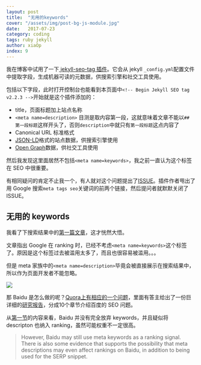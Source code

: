 ```yaml
---
layout: post
title:  "无用的keywords"
cover: "/assets/img/post-bg-js-module.jpg"
date:   2017-07-23
category: coding
tags: ruby jekyll
author: xiaOp
index: 9
---
```


我在博客中试用了一下[ jekyll-seo-tag 插件](https://github.com/jekyll/jekyll-seo-tag/)。它会从 jekyll `_config.yml`配置文件中提取字段，生成机器可读的元数据，供搜索引擎和社交工具使用。

包括以下字段，此时打开控制台也能看到本页面中`<!-- Begin Jekyll SEO tag v2.2.3 -->`开始就是这个插件添加的：
* title，页面标题加上站点名称
* `<meta name=description>` 目测是取内容第一段，这就意味着文章不能以`## 第一段标题`这样开头了，否则`description`中就只有`第一段标题`这点内容了
* Canonical URL 标准格式
* [JSON-LD](https://developers.google.com/structured-data/)格式的站点数据，供搜索引擎使用
* [Open Graph](http://ogp.me/)数据，供社交工具使用

然后我发现这里面居然不包括`<meta name=keywords>`，我之前一直认为这个标签在 SEO 中很重要。

有相同疑问的肯定不止我一个，有人就对这个问题提出了[ISSUE](https://github.com/jekyll/jekyll-seo-tag/issues/9)。插件作者甩出了用 Google 搜索`meta tags seo`关键词的前两个链接，然后提问者就默默关闭了 ISSUE。

## 无用的 keywords

我看了下搜索结果中的[第一篇文章](http://www.wordstream.com/meta-tags)，这才恍然大悟。

文章指出 Google 在 ranking 时，已经不考虑`<meta name=keywords>`这个标签了。原因是这个标签过去被滥用太多了，而且也很容易被滥用。。。

但是 meta 家族中的`<meta name=description>`毕竟会被直接展示在搜索结果中，所以作为页面开发者不能忽略。

![](http://www.wordstream.com/images/screenshots/meta-description-tag.gif)

那 Baidu 是怎么做的呢？[Quora上有相应的一个问题](https://www.quora.com/Is-the-meta-keyword-tag-a-factor-in-Baidu)，里面有答主给出了一份巨详细的[研究报告](http://www.dragonmetrics.com/baidu-seo-guide/)，分成10个章节介绍百度的 SEO 问题。

从[第一节](http://www.dragonmetrics.com/baidu-seo-guide/#ch1)的内容来看，Baidu 并没有完全放弃 keywords，并且疑似将 descripton 也纳入 ranking，虽然可能权重不一定很高。

>  However, Baidu may still use meta keywords as a ranking signal. There is also some evidence that supports the possibility that meta descriptions may even affect rankings on Baidu, in addition to being used for the SERP snippet.
